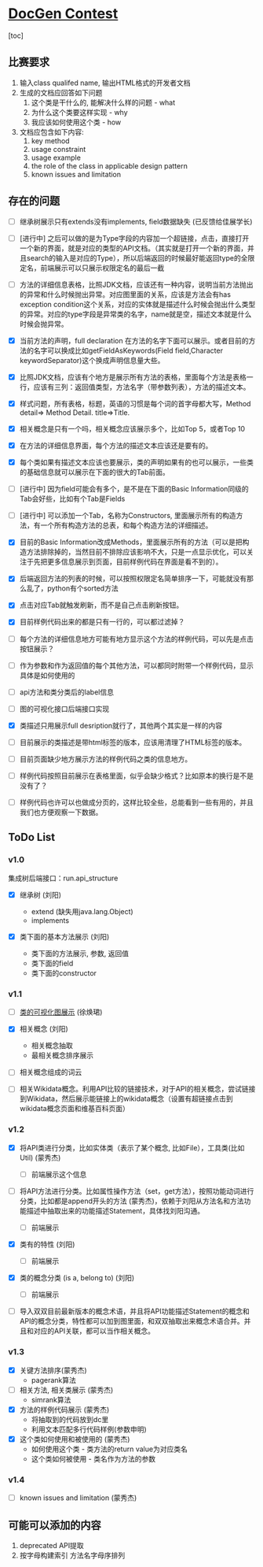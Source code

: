 # [DocGen Contest](https://dysdoc.github.io/docgen2/index.html)

[toc]

## 比赛要求

1. 输入class qualifed name, 输出HTML格式的开发者文档
2. 生成的文档应回答如下问题
   1. 这个类是干什么的, 能解决什么样的问题 - what
   2. 为什么这个类要这样实现 - why
   3. 我应该如何使用这个类 - how
3. 文档应包含如下内容:
   1. key method
   2. usage constraint
   3. usage example
   4. the role of the class in applicable design pattern
   5. known issues and limitation



## 存在的问题
- [ ] 继承树展示只有extends没有implements, field数据缺失 (已反馈给佳展学长)
- [ ] [进行中] 之后可以做的是为Type字段的内容加一个超链接，点击，直接打开一个新的界面，就是对应的类型的API文档。（其实就是打开一个新的界面，并且search的输入是对应的Type），所以后端返回的时候最好能返回type的全限定名，前端展示可以只展示权限定名的最后一截
- [ ] 方法的详细信息表格，比照JDK文档，应该还有一种内容，说明当前方法抛出的异常和什么时候抛出异常。对应图里面的关系，应该是方法会有has exception condition这个关系，对应的实体就是描述什么时候会抛出什么类型的异常。对应的type字段是异常类的名字，name就是空，描述文本就是什么时候会抛异常。
- [x] 当前方法的声明，full declaration 在方法的名字下面可以展示。或者目前的方法的名字可以换成比如getFieldAsKeywords(Field field,Character keywordSeparator)这个换成声明信息量大些。
- [x] 比照JDK文档，应该有个地方是展示所有方法的表格，里面每个方法是表格一行，应该有三列：返回值类型，方法名字（带参数列表），方法的描述文本。
- [x] 样式问题，所有表格，标题，英语的习惯是每个词的首字母都大写，Method detail=> Method Detail. title=>Title. 
- [x] 相关概念是只有一个吗，相关概念应该展示多个，比如Top 5，或者Top 10
- [x] 在方法的详细信息界面，每个方法的描述文本应该还是要有的。
- [x] 每个类如果有描述文本应该也要展示，类的声明如果有的也可以展示，一些类的基础信息就可以展示在下面的很大的Tab前面。
- [ ] [进行中] 因为field可能会有多个，是不是在下面的Basic Information同级的Tab会好些，比如有个Tab是Fields
- [ ] [进行中] 可以添加一个Tab，名称为Constructors, 里面展示所有的构造方法，有一个所有构造方法的总表，和每个构造方法的详细描述。
- [x] 目前的Basic Information改成Methods，里面展示所有的方法（可以是把构造方法排除掉的，当然目前不排除应该影响不大，只是一点显示优化，可以关注于先把更多信息展示到页面，目前样例代码在界面是看不到的）。
- [x] 后端返回方法的列表的时候，可以按照权限定名简单排序一下，可能就没有那么乱了，python有个sorted方法 
- [x] 点击对应Tab就触发刷新，而不是自己点击刷新按钮。
- [x] 目前样例代码出来的都是只有一行的，可以都过滤掉？
- [ ] 每个方法的详细信息地方可能有地方显示这个方法的样例代码，可以先是点击按钮展示？
- [ ] 作为参数和作为返回值的每个其他方法，可以都同时附带一个样例代码，显示具体是如何使用的
- [ ] api方法和类分类后的label信息
- [ ] 图的可视化接口后端接口实现
- [x] 类描述只用展示full desription就行了，其他两个其实是一样的内容
- [ ] 目前展示的类描述是带html标签的版本，应该用清理了HTML标签的版本。
- [ ] 目前页面缺少地方展示方法的样例代码之类的信息地方。
- [ ] 样例代码按照目前展示在表格里面，似乎会缺少格式？比如原本的换行是不是没有了？
- [ ] 样例代码也许可以也做成分页的，这样比较全些，总能看到一些有用的，并且我们也方便观察一下数据。




   

## ToDo List

### v1.0


集成树后端接口：run.api_structure


- [x] 继承树 (刘阳)
  - extend (缺失用java.lang.Object)
  - implements 

- [x] 类下面的基本方法展示 (刘阳)
  - 类下面的方法展示, 参数, 返回值
  - 类下面的field
  - 类下面的constructor

### v1.1 

- [ ] [类的可视化图展示](http://bigcode.fudan.edu.cn/kg/index.html#/ElementGraph/890) (徐焕珺)

- [x] 相关概念 (刘阳)
  - 相关概念抽取
  - 最相关概念排序展示
- [ ] 相关概念组成的词云 
- [ ] 相关Wikidata概念。利用API比较的链接技术，对于API的相关概念，尝试链接到Wikidata，然后展示能链接上的wikidata概念（设置有超链接点击到wikidata概念页面和维基百科页面）

### v1.2

- [x] 将API类进行分类，比如实体类（表示了某个概念, 比如File），工具类(比如Util) (蒙秀杰)
  - [ ] 前端展示这个信息

- [ ] 将API方法进行分类。比如属性操作方法（set，get方法），按照功能动词进行分类，比如都是append开头的方法 (蒙秀杰)，依赖于刘阳从方法名和方法功能描述中抽取出来的功能描述Statement，具体找刘阳沟通。
  - [ ] 前端展示

- [x] 类有的特性 (刘阳)
  - [ ] 前端展示
- [x] 类的概念分类 (is a, belong to) (刘阳)
  - [ ] 前端展示

 - [ ] 导入双双目前最新版本的概念术语，并且将API功能描述Statement的概念和API的概念分类，特性都可以加到图里面，和双双抽取出来概念术语合并。并且和对应的API关联，都可以当作相关概念。
 

### v1.3

- [x] 关键方法排序(蒙秀杰)
  - pagerank算法
- [ ] 相关方法, 相关类展示 (蒙秀杰)
  - simrank算法
- [x] 方法的样例代码展示 (蒙秀杰)
  - 将抽取到的代码放到dc里
  - 利用文本匹配多行代码样例(参数申明)
- [x] 这个类如何使用和被使用的 (蒙秀杰)
  - 如何使用这个类 - 类方法的return value为对应类名
  - 这个类如何被使用 - 类名作为方法的参数

### v1.4

- [ ] known issues and limitation (蒙秀杰)

## 可能可以添加的内容

1. deprecated API提取
2. 按字母构建索引 方法名字母序排列
